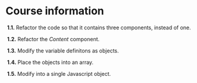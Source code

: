 # Course information

​	**1.1.** Refactor the code so that it contains three components, instead of one.

​	**1.2.** Refactor the *Content* component.

​	**1.3.** Modify the variable definitons as objects.  

​	**1.4.** Place the objects into an array.

​	**1.5.** Modify into a single Javascript object.
